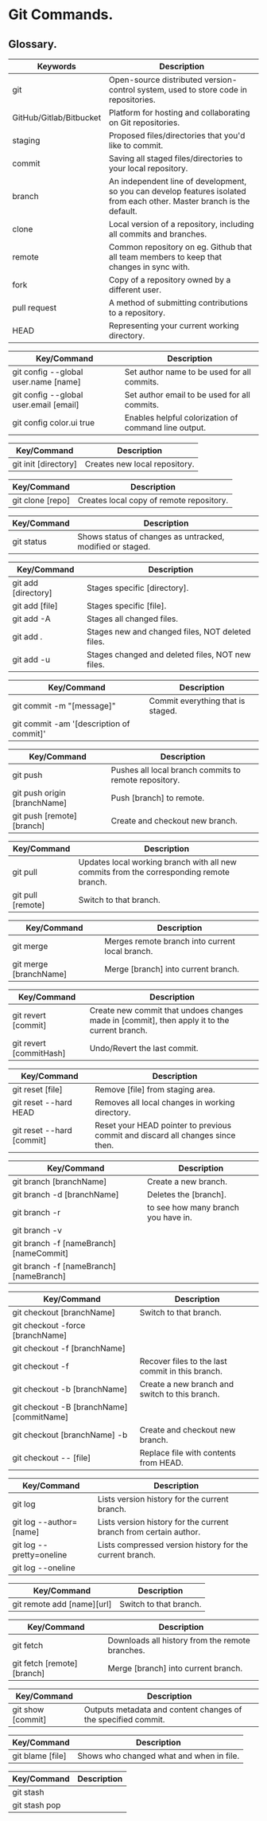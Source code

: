 # Git Commands.





## Glossary.

| Keywords                | Description                                                                                                              |
| ----------------------- | ------------------------------------------------------------------------------------------------------------------------ |
| git                     | Open-source distributed version-control system, used to store code in repositories.                                      |
| GitHub/Gitlab/Bitbucket | Platform for hosting and collaborating on Git repositories.                                                              |
| staging                 | Proposed files/directories that you'd like to commit.                                                                    |
| commit                  | Saving all staged files/directories to your local repository.                                                            |
| branch                  | An independent line of development, so you can develop features isolated from each other. Master branch is the default.  |
| clone                   | Local version of a repository, including all commits and branches.                                                       |
| remote                  | Common repository on eg. Github that all team members to keep that changes in sync with.                                 |
| fork                    | Copy of a repository owned by a different user.                                                                          |
| pull request            | A method of submitting contributions to a repository.                                                                    |
| HEAD                    | Representing your current working directory.                                                                             |





| Key/Command                            | Description                                           |
| -------------------------------------- | ----------------------------------------------------- |
| git config --global user.name [name]   | Set author name to be used for all commits.           | 
| git config --global user.email [email] | Set author email to be used for all commits.          |
| git config color.ui true               | Enables helpful colorization of command line output.  |





| Key/Command               | Description                                              |
| ------------------------- | -------------------------------------------------------- |
| git init [directory]      | Creates new local repository.                            |





| Key/Command               | Description                                              |
| ------------------------- | -------------------------------------------------------- |
| git clone [repo]          | Creates local copy of remote repository.                 |





| Key/Command               | Description                                               |
| ------------------------- | --------------------------------------------------------- |
| git status                | Shows status of changes as untracked, modified or staged. |





| Key/Command               | Description                                               |
| ------------------------- | --------------------------------------------------------- |
| git add [directory]       | Stages specific [directory].                              |
| git add [file]            | Stages specific [file].                                   |
| git add -A                | Stages all changed files.                                 |
| git add .                 | Stages new and changed files, NOT deleted files.          |
| git add -u                | Stages changed and deleted files, NOT new files.          |





| Key/Command                              | Description                                              |
| ---------------------------------------- | -------------------------------------------------------- |
| git commit -m "[message]"                | Commit everything that is staged.                        |
| git commit -am '[description of commit]' |                                                          |





| Key/Command                    | Description                                                       |
| ------------------------------ | ----------------------------------------------------------------- |
| git push                       | Pushes all local branch commits to remote repository.             |                                                                                              |
| git push origin [branchName]   | Push [branch] to remote.                                          |
| git push [remote][branch]      | Create and checkout new branch.                                   |





| Key/Command              | Description                                                                               |
| ------------------------ | ----------------------------------------------------------------------------------------- |
| git pull                 | Updates local working branch with all new commits from the corresponding remote branch.   |
| git pull [remote]        | Switch to that branch.                                                                    |





| Key/Command                  | Description                                                                           |
| ---------------------------- | ------------------------------------------------------------------------------------- |
| git merge                    | Merges remote branch into current local branch.                                       |
| git merge [branchName]       | Merge [branch] into current branch.                                                   |





| Key/Command               | Description                                                                                 |
| ------------------------- | ------------------------------------------------------------------------------------------- |
| git revert [commit]       | Create new commit that undoes changes made in [commit], then apply it to the current branch.|
| git revert [commitHash]   | Undo/Revert the last commit.                                                                |





| Key/Command               | Description                                                                                 |
| ------------------------- | ------------------------------------------------------------------------------------------- |
| git reset [file]          | Remove [file] from staging area.                                                            |
| git reset --hard HEAD     | Removes all local changes in working directory.                                             |
| git reset --hard [commit] | Reset your HEAD pointer to previous commit and discard all changes since then.              |





| Key/Command                             | Description                         |
| --------------------------------------- | ----------------------------------- |
| git branch [branchName]                 | Create a new branch.                |
| git branch -d [branchName]              | Deletes the [branch].               |
| git branch -r                           | to see how many branch you have in. |
| git branch -v                           |                                     |
| git branch -f [nameBranch] [nameCommit] |                                     |
| git branch -f [nameBranch] [nameBranch] |                                     |





| Key/Command                                 | Description                                                      |
| ------------------------------------------- | ---------------------------------------------------------------- |
| git checkout [branchName]                   | Switch to that branch.                                           | 
| git checkout -force [branchName]            |                                                                  |
| git checkout -f [branchName]                |                                                                  |  
| git checkout -f                             | Recover files to the last commit in this branch.                 |
| git checkout -b [branchName]                | Create a new branch and switch to this branch.                   |
| git checkout -B [branchName] [commitName]   |                                                                  |
| git checkout [branchName] -b                | Create and checkout new branch.                                  |
| git checkout -- [file]                      | Replace file with contents from HEAD.                            |





| Key/Command              | Description                                                      |
| ------------------------ | ---------------------------------------------------------------- |
| git log                  | Lists version history for the current branch.                    |
| git log --author=[name]  | Lists version history for the current branch from certain author.|
| git log --pretty=oneline | Lists compressed version history for the current branch.         |
| git log --oneline        |                                                                  |





| Key/Command                | Description                        |
| -------------------------- | ---------------------------------- |
| git remote add [name][url] | Switch to that branch.             |





| Key/Command                 | Description                                         |
| --------------------------- | --------------------------------------------------- |
| git fetch                   | Downloads all history from the remote branches.     |                                                                                                     |
| git fetch [remote][branch]  | Merge [branch] into current branch.                 |





| Key/Command              | Description                                                      |
| ------------------------ | ---------------------------------------------------------------- |
| git show [commit]        | Outputs metadata and content changes of the specified commit.    |





| Key/Command              | Description                                                      |
| ------------------------ | ---------------------------------------------------------------- |
| git blame [file]         | Shows who changed what and when in file.                         |





| Key/Command              | Description                                                      |
| ------------------------ | ---------------------------------------------------------------- |
| git stash                |                                                                  |
| git stash pop            |                                                                  |
